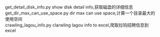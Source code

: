 get_detail_disk_info.py            show disk detail info,获取磁盘的详细信息  
get_dir_max_can_use_space.py       dir max can use space,计算一个目录最大的使用空间  
crawling_lagou_info.py             clarwling lagou info to excel,爬取拉钩招聘信息到excel  
